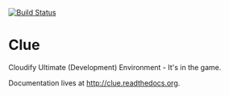 [![Build Status](https://travis-ci.org/dankilman/clue.svg?branch=master)](https://travis-ci.org/dankilman/clue)

# Clue
Cloudify Ultimate (Development) Environment - It's in the game.

Documentation lives at http://clue.readthedocs.org.
